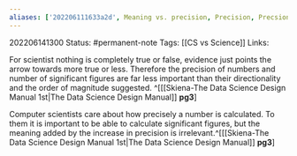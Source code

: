 ```yaml
---
aliases: ['202206111633a2d', Meaning vs. precision, Precision, Precsion of results]
---
```

202206141300
Status: #permanent-note 
Tags: [[CS vs Science]]
Links:

For scientist nothing is completely true or false, evidence just points the arrow towards more true or less. Therefore the precision of numbers and number of significant figures are far less important than their directionality and the order of magnitude suggested. ^[[[Skiena-The Data Science  Design Manual 1st|The Data Science Design Manual]] **pg3**]

Computer scientists care about how precisely a number is calculated. To them it is important to be able to calculate significant figures, but the meaning added by the increase in precision is irrelevant.^[[[Skiena-The Data Science  Design Manual 1st|The Data Science Design Manual]] **pg3**]

[^1]:[[Skiena-The Data Science  Design Manual 1st|The Data Science Design Manual]] **pg3**